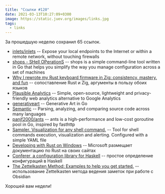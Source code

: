 ```yaml
---
title: "Ссылки #120"
date: 2021-03-13T10:27:09+0300
image: https://static.juev.org/images/links.jpg
tags: 
  - links
---
```

За прошедшую неделю сохранил 65 ссылок.

* [inlets/inlets](https://github.com/inlets/inlets) -- Expose your local endpoints to the Internet or within a remote network, without touching firewalls
* [shops - SHell OPerationS](https://github.com/prologic/shops) -- shops is a simple command-line tool written in Go that helps you simplify the way you manage configuration across a set of machines
* [Why I rewrote my Rust keyboard firmware in Zig: consistency, mastery, and fun](https://kevinlynagh.com/rust-zig/) -- сопоставление Rust и Zig, аргументы в пользу обоих языков
* [Plausible Analytics](https://github.com/plausible/analytics) -- Simple, open-source, lightweight and privacy-friendly web analytics alternative to Google Analytics
* [generativeart](https://github.com/jdxyw/generativeart) -- Generative Art in Go
* [Semantic](https://github.com/github/semantic) -- Parsing, analyzing, and comparing source code across many languages
* [panjf2000/ants](https://github.com/panjf2000/ants) -- ants is a high-performance and low-cost goroutine pool in Go, inspired by fasthttp
* [Sampler. Visualization for any shell command.](https://github.com/sqshq/sampler) -- Tool for shell commands execution, visualization and alerting. Configured with a simple YAML file
* [Developing with Rust on Windows](https://docs.microsoft.com/en-us/windows/dev-environment/rust/) -- Microsoft размещает документацию по Rust на своих сайтах
* [Conferer, a configuration library for Haskell](https://blog.10pines.com/2021/03/02/conferer-a-configuration-library-for-haskell/) -- простое определение конфигураций в Haskell
* [The Zettelkasten Method: Examples to help you get started.](https://medium.com/@rebeccawilliams9941/the-zettelkasten-method-examples-to-help-you-get-started-8f8a44fa9ae6) -- использование Zettelkasten метода ведения заметок при работе с Obsidian

Хорошей вам недели!
